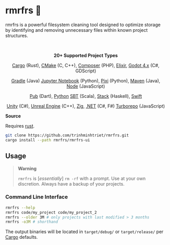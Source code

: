 # rmrfrs 🧹

rmrfrs is a powerful filesystem cleaning tool designed to optimize storage by identifying and removing unnecessary files within known project structures.

<br />

<p align="center">
    <strong>20+ Supported Project Types</strong>
</p>

<p align="center">
<a href="https://doc.rust-lang.org/cargo/">Cargo</a> (Rust),
<a href="https://cmake.org">CMake</a> (C, C++),
<a href="https://getcomposer.org/">Composer</a> (PHP),
<a href="https://elixir-lang.org/">Elixir</a>,
<a href="https://godotengine.org/">Godot 4.x</a> (C#, GDScript)
</p>
<p align="center">
<a href="https://gradle.com/">Gradle</a> (Java)
<a href="https://jupyter.org/">Jupyter Notebook</a> (Python),
<a href="https://pixi.sh/">Pixi</a> (Python),
<a href="https://maven.apache.org/">Maven</a> (Java),
<a href="https://nodejs.org/">Node</a> (JavaScript)
</p>
<p align="center">
<a href="https://dart.dev/">Pub</a> (Dart),
<a href="https://www.python.org/">Python</a>
<a href="https://www.scala-sbt.org/">SBT</a> (Scala),
<a href="https://docs.haskellstack.org/">Stack</a> (Haskell),
<a href="https://swift.org/">Swift</a>
</p>
<p align="center">
<a href="https://unity.com/">Unity</a> (C#),
<a href="https://www.unrealengine.com/">Unreal Engine</a> (C++),
<a href="https://ziglang.org/">Zig</a>,
<a href="https://dotnet.microsoft.com/">.NET</a> (C#, F#)
<a href="https://turbo.build/repo">Turborepo</a> (JavaScript)
</p>

**Source**

Requires [rust](https://www.rust-lang.org/tools/install).

```sh
git clone https://github.com/trinhminhtriet/rmrfrs.git
cargo install --path rmrfrs/rmrfrs-ui
```

## Usage

> **Warning**
>
> `rmrfrs` is [_essentially_] `rm -rf` with a prompt. Use at your own discretion. Always have a backup of your projects.

### Command Line Interface

```sh
rmrfrs --help
rmrfrs code/my_project code/my_project_2
rmrfrs --older 3M # only projects with last modified > 3 months
rmrfrs -o3M # shorthand
```

The output binaries will be located in `target/debug/` or `target/release/` per [Cargo](https://doc.rust-lang.org/cargo/index.html) defaults.
